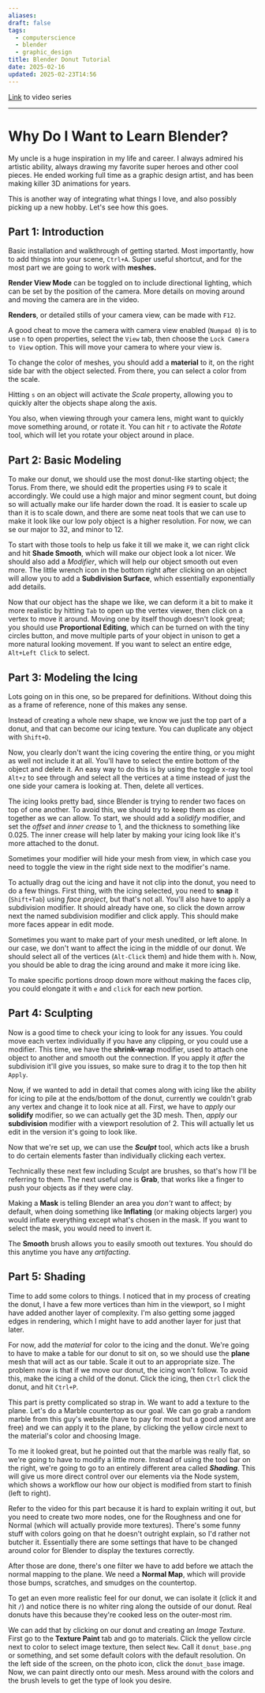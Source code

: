 ```yaml
---
aliases: 
draft: false
tags:
  - computerscience
  - blender
  - graphic_design
title: Blender Donut Tutorial
date: 2025-02-16
updated: 2025-02-23T14:56
---
```

[Link](https://www.youtube.com/watch?v=B0J27sf9N1Y) to video series

-------------------------------------------------------------------------------

# Why Do I Want to Learn Blender?

My uncle is a huge inspiration in my life and career. I always admired his artistic ability, always drawing my favorite super heroes and other cool pieces. He ended working full time as a graphic design artist, and has been making killer 3D animations for years. 

This is another way of integrating what things I love, and also possibly picking up a new hobby. Let's see how this goes.

## Part 1: Introduction


Basic installation and walkthrough of getting started. Most importantly, how to add things into your scene, `Ctrl+A`. Super useful shortcut, and for the most part we are going to work with **meshes.**

**Render View Mode** can be toggled on to include directional lighting, which can be set by the position of the camera. More details on moving around and moving the camera are in the video.

**Renders**, or detailed stills of your camera view, can be made with `F12`.

A good cheat to move the camera with camera view enabled (`Numpad 0`) is to use `n` to open properties, select the `View` tab, then choose the `Lock Camera to View` option. This will move your camera to where your view is. 

To change the color of meshes, you should add a **material** to it, on the right side bar with the object selected. From there, you can select a color from the scale.

Hitting `s` on an object will activate the *Scale* property, allowing you to quickly alter the objects shape along the axis.

You also, when viewing through your camera lens, might want to quickly move something around, or rotate it. You can hit `r` to activate the *Rotate* tool, which will let you rotate your object around in place.

## Part 2: Basic Modeling

To make our donut, we should use the most donut-like starting object; the Torus. From there, we should edit the properties using `F9` to scale it accordingly. We could use a high major and minor segment count, but doing so will actually make our life harder down the road. It is easier to scale up than it is to scale down, and there are some neat tools that we can use to make it look like our low poly object is a higher resolution. For now, we can se our major to 32, and minor to 12.

To start with those tools to help us fake it till we make it, we can right click and hit **Shade Smooth**, which will make our object look a lot nicer. We should also add a *Modifier*, which will help our object smooth out even more. The little wrench icon in the bottom right after clicking on an object will allow you to add a **Subdivision Surface**, which essentially exponentially add details. 

Now that our object has the shape we like, we can deform it a bit to make it more realistic by hitting `Tab` to open up the vertex viewer, then click on a vertex to move it around. Moving one by itself though doesn't look great; you should use **Proportional Editing**, which can be turned on with the tiny circles button, and move multiple parts of your object in unison to get a more natural looking movement. If you want to select an entire edge, `Alt+Left Click` to select.

## Part 3: Modeling the Icing

Lots going on in this one, so be prepared for definitions. Without doing this as a frame of reference, none of this makes any sense.

Instead of creating a whole new shape, we know we just the top part of a donut, and that can become our icing texture. You can duplicate any object with `Shift+D`.

Now, you clearly don't want the icing covering the entire thing, or you might as well not include it at all. You'll have to select the entire bottom of the object and delete it. An easy way to do this is by using the toggle x-ray tool `Alt+z` to see through and select all the vertices at a time instead of just the one side your camera is looking at. Then, delete all vertices.

The icing looks pretty bad, since Blender is trying to render two faces on top of one another. To avoid this, we should try to keep them as close together as we can allow. To start, we should add a *solidify* modifier, and set the *offset* and *inner crease* to 1, and the thickness to something like 0.025. The inner crease will help later by making your icing look like it's more attached to the donut.

Sometimes your modifier will hide your mesh from view, in which case you need to toggle the view in the right side next to the modifier's name.

To actually drag out the icing and have it not clip into the donut, you need to do a few things. First thing, with the icing selected, you need to **snap** it (`Shift+Tab`) using *face project*, but that's not all. You'll also have to apply a subdivision modifier. It should already have one, so click the down arrow next the named subdivision modifier and click apply. This should make more faces appear in edit mode.

Sometimes you want to make part of your mesh unedited, or left alone. In our case, we don't want to affect the icing in the middle of our donut. We should select all of the vertices (`Alt-Click` them) and hide them with `h`. Now, you should be able to drag the icing around and make it more icing like.

To make specific portions droop down more without making the faces clip, you could elongate it with `e` and `click` for each new portion.

## Part 4: Sculpting

Now is a good time to check your icing to look for any issues. You could move each vertex individually if you have any clipping, or you could use a modifier. This time, we have the **shrink-wrap** modifier, used to attach one object to another and smooth out the connection. If you apply it *after* the subdivision it'll give you issues, so make sure to drag it to the top then hit `Apply`.

Now, if we wanted to add in detail that comes along with icing like the ability for icing to pile at the ends/bottom of the donut, currently we couldn't grab any vertex and change it to look nice at all. First, we have to *apply* our **solidify** modifier, so we can actually get the 3D mesh. Then, *apply* our **subdivision** modifier with a viewport resolution of 2. This will actually let us edit in the version it's going to look like. 

Now that we're set up, we can use the ***Sculpt*** tool, which acts like a brush to do certain elements faster than individually clicking each vertex.

Technically these next few including Sculpt are brushes, so that's how I'll be referring to them. The next useful one is **Grab**, that works like a finger to push your objects as if they were clay.

Making a **Mask** is telling Blender an area you *don't* want to affect; by default, when doing something like **Inflating** (or making objects larger) you would inflate everything except what's chosen in the mask. If you want to select the mask, you would need to invert it.

The **Smooth** brush allows you to easily smooth out textures. You should do this anytime you have any *artifacting*.


## Part 5: Shading

Time to add some colors to things. I noticed that in my process of creating the donut, I have a few more vertices than him in the viewport, so I might have added another layer of complexity. I'm also getting some jagged edges in rendering, which I might have to add another layer for just that later.

For now, add the *material* for color to the icing and the donut. We're going to have to make a table for our donut to sit on, so we should use the **plane** mesh that will act as our table. Scale it out to an appropriate size. The problem now is that if we move our donut, the icing won't follow. To avoid this, make the icing a child of the donut. Click the icing, then `Ctrl` click the donut, and hit `Ctrl+P`.

This part is pretty complicated so strap in. We want to add a texture to the plane. Let's do a Marble countertop as our goal. We can go grab a random marble from this guy's website (have to pay for most but a good amount are free) and we can apply it to the plane, by clicking the yellow circle next to the material's color and choosing Image. 

To me it looked great, but he pointed out that the marble was really flat, so we're going to have to modify a little more. Instead of using the tool bar on the right, we're going to go to an entirely different area called ***Shading***.  This will give us more direct control over our elements via the Node system, which shows a workflow our how our object is modified from start to finish (left to right).

Refer to the video for this part because it is hard to explain writing it out, but you need to create two more nodes, one for the Roughness and one for Normal (which will actually provide more textures). There's some funny stuff with colors going on that he doesn't outright explain, so I'd rather not butcher it. Essentially there are some settings that have to be changed around color for Blender to display the textures correctly. 

After those are done, there's one filter we have to add before we attach the normal mapping to the plane. We need a **Normal Map**, which will provide those bumps, scratches, and smudges on the countertop.

To get an even more realistic feel for our donut, we can isolate it (click it and hit `/`) and notice there is no whiter ring along the outside of our donut. Real donuts have this because they're cooked less on the outer-most rim.

We can add that by clicking on our donut and creating an *Image Texture*. First go to the **Texture Paint** tab and go to materials. Click the yellow circle next to color to select image texture, then select `New`. Call it `donut_base.png` or something, and set some default colors with the default resolution. On the left side of the screen, on the photo icon, click the `donut_base` image. Now, we can paint directly onto our mesh. Mess around with the colors and the brush levels to get the type of look you desire.

